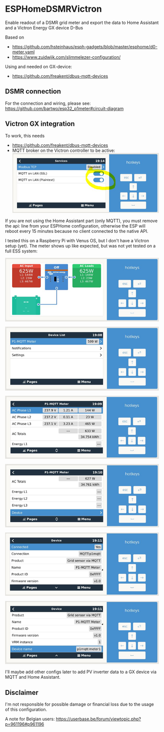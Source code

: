 # ESPHomeDSMRVictron
Enable readout of a DSMR grid meter and export the data to Home Assistant and a Victron Energy GX device D-Bus

Based on
- https://github.com/hsteinhaus/esph-gadgets/blob/master/esphome/d0-meter.yaml
- https://www.zuidwijk.com/slimmelezer-configuration/

Using and needed on GX-device:
- https://github.com/freakent/dbus-mqtt-devices

## DSMR connection
For the connection and wiring, please see: https://github.com/bartwo/esp32_p1meter#circuit-diagram

## Victron GX integration
To work, this needs
- https://github.com/freakent/dbus-mqtt-devices
- MQTT broker on the Victron controller to be active:
![Victron main view](/images/EnableMQTT.JPG)

If you are not using the Home Assistant part (only MQTT), you must remove the api: line from your ESPHome configuration, otherwise the ESP will reboot every 15 minutes because no client connected to the native API.

I tested this on a Raspberry Pi with Venus OS, but I don't have a Victron setup (yet). The meter shows up like expected, but was not yet tested on a full ESS system:

![Victron main view](/images/overview.JPG)

![Victron main view](/images/Victron_Main.JPG)

![Victron main view](/images/Meter1.JPG)

![Victron main view](/images/meter2.JPG)

![Victron main view](/images/device1.JPG)

![Victron main view](/images/device2.JPG)

I'll maybe add other configs later to add PV inverter data to a GX device via MQTT and Home Assistant. 

## Disclaimer
I'm not responsible for possible damage or financial loss due to the usage of this configuration. 

A note for Belgian users:
https://userbase.be/forum/viewtopic.php?p=961196#p961196
